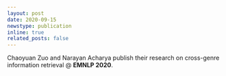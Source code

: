```yaml
---
layout: post
date: 2020-09-15
newstype: publication
inline: true
related_posts: false
---
```


Chaoyuan Zuo and Narayan Acharya publish their research on cross-genre information retrieval @ **EMNLP 2020**. &nbsp;&nbsp; [<i class="fas fa-file-pdf"></i>](https://aclanthology.org/2020.emnlp-main.139.pdf)

